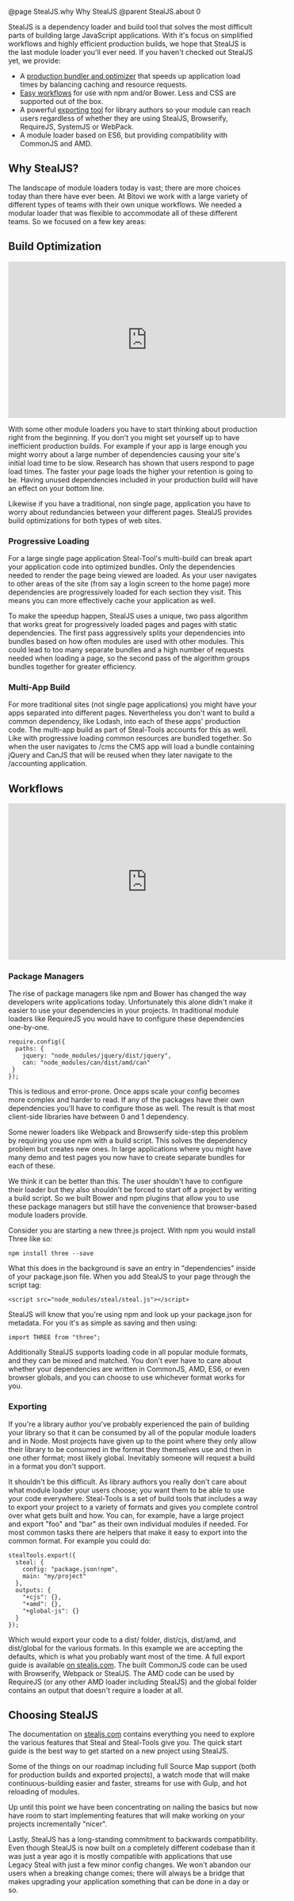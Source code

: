 @page StealJS.why Why StealJS
@parent StealJS.about 0

StealJS is a dependency loader and build tool that solves the most difficult parts of building large JavaScript applications. With it's focus on simplified workflows and highly efficient production builds, we hope that StealJS is the last module loader you'll ever need. If you haven't checked out StealJS yet, we provide:

*   A [production bundler and optimizer][2] that speeds up application load times by balancing caching and resource requests.
*   [Easy workflows][3] for use with npm and/or Bower. Less and CSS are supported out of the box.
*   A powerful [exporting tool][4] for library authors so your module can reach users regardless of whether they are using StealJS, Browserify, RequireJS, SystemJS or WebPack.
*   A module loader based on ES6, but providing compatibility with CommonJS and AMD.

## Why StealJS?

The landscape of module loaders today is vast; there are more choices today than there have ever been. At Bitovi we work with a large variety of different types of teams with their own unique workflows. We needed a modular loader that was flexible to accommodate all of these different teams. So we focused on a few key areas:

## Build Optimization

<iframe width="560" height="315" src="https://www.youtube.com/embed/C-kM0v9L9UY" frameborder="0" allowfullscreen></iframe> 

With some other module loaders you have to start thinking about production right from the beginning. If you don't you might set yourself up to have inefficient production builds. For example if your app is large enough you might worry about a large number of dependencies causing your site's initial load time to be slow. Research has shown that users respond to page load times. The faster your page loads the higher your retention is going to be. Having unused dependencies included in your production build will have an effect on your bottom line.

Likewise if you have a traditional, non single page, application you have to worry about redundancies between your different pages. StealJS provides build optimizations for both types of web sites.

### Progressive Loading

For a large single page application Steal-Tool's multi-build can break apart your application code into optimized bundles. Only the dependencies needed to render the page being viewed are loaded. As your user navigates to other areas of the site (from say a login screen to the home page) more dependencies are progressively loaded for each section they visit. This means you can more effectively cache your application as well.

To make the speedup happen, StealJS uses a unique, two pass algorithm that works great for progressively loaded pages and pages with static dependencies. The first pass aggressively splits your dependencies into bundles based on how often modules are used with other modules. This could lead to too many separate bundles and a high number of requests needed when loading a page, so the second pass of the algorithm groups bundles together for greater efficiency.

### Multi-App Build

For more traditional sites (not single page applications) you might have your apps separated into different pages. Nevertheless you don't want to build a common dependency, like Lodash, into each of these apps' production code. The multi-app build as part of Steal-Tools accounts for this as well. Like with progressive loading common resources are bundled together. So when the user navigates to /cms the CMS app will load a bundle containing jQuery and CanJS that will be reused when they later navigate to the /accounting application.

## Workflows

<iframe width="560" height="315" src="https://www.youtube.com/embed/eIfUsPdKF4A" frameborder="0" allowfullscreen></iframe> 

### Package Managers

The rise of package managers like npm and Bower has changed the way developers write applications today. Unfortunately this alone didn't make it easier to use your dependencies in your projects. In traditional module loaders like RequireJS you would have to configure these dependencies one-by-one.

    require.config({
      paths: {
        jquery: "node_modules/jquery/dist/jquery",
        can: "node_modules/can/dist/amd/can"
     }
    });
    

This is tedious and error-prone. Once apps scale your config becomes more complex and harder to read. If any of the packages have their own dependencies you'll have to configure those as well. The result is that most client-side libraries have between 0 and 1 dependency.

Some newer loaders like Webpack and Browserify side-step this problem by requiring you use npm with a build script. This solves the dependency problem but creates new ones. In large applications where you might have many demo and test pages you now have to create separate bundles for each of these.

We think it can be better than this. The user shouldn't have to configure their loader but they also shouldn't be forced to start off a project by writing a build script. So we built Bower and npm plugins that allow you to use these package managers but still have the convenience that browser-based module loaders provide.

Consider you are starting a new three.js project. With npm you would install Three like so:

    npm install three --save
    

What this does in the background is save an entry in "dependencies" inside of your package.json file. When you add StealJS to your page through the script tag:

    <script src="node_modules/steal/steal.js"></script>
    

StealJS will know that you're using npm and look up your package.json for metadata. For you it's as simple as saving and then using:

    import THREE from "three";
    

Additionally StealJS supports loading code in all popular module formats, and they can be mixed and matched. You don't ever have to care about whether your dependencies are written in CommonJS, AMD, ES6, or even browser globals, and you can choose to use whichever format works for you.

### Exporting

If you're a library author you've probably experienced the pain of building your library so that it can be consumed by all of the popular module loaders and in Node. Most projects have given up to the point where they only allow their library to be consumed in the format they themselves use and then in one other format; most likely global. Inevitably someone will request a build in a format you don't support.

It shouldn't be this difficult. As library authors you really don't care about what module loader your users choose; you want them to be able to use your code everywhere. Steal-Tools is a set of build tools that includes a way to export your project to a variety of formats and gives you complete control over what gets built and how. You can, for example, have a large project and export "foo" and "bar" as their own individual modules if needed. For most common tasks there are helpers that make it easy to export into the common format. For example you could do:

    stealTools.export({
      steal: {
        config: "package.json!npm",
        main: "my/project"
      },
      outputs: {
        "+cjs": {},
        "+amd": {},
        "+global-js": {}
      }
    });
    

Which would export your code to a dist/ folder, dist/cjs, dist/amd, and dist/global for the various formats. In this example we are accepting the defaults, which is what you probably want most of the time. A full export guide is available [on stealjs.com][5]. The built CommonJS code can be used with Browserify, Webpack or StealJS. The AMD code can be used by RequireJS (or any other AMD loader including StealJS) and the global folder contains an output that doesn't require a loader at all.

## Choosing StealJS

The documentation on [stealjs.com][6] contains everything you need to explore the various features that Steal and Steal-Tools give you. The quick start guide is the best way to get started on a new project using StealJS.

Some of the things on our roadmap including full Source Map support (both for production builds and exported projects), a watch mode that will make continuous-building easier and faster, streams for use with Gulp, and hot reloading of modules.

Up until this point we have been concentrating on nailing the basics but now have room to start implementing features that will make working on your projects incrementally "nicer".

Lastly, StealJS has a long-standing commitment to backwards compatibility. Even though StealJS is now built on a completely different codebase than it was just a year ago it is mostly compatible with applications that use Legacy Steal with just a few minor config changes. We won't abandon our users when a breaking change comes; there will always be a bridge that makes upgrading your application something that can be done in a day or so.

 [1]: https://plus.google.com/events/cfrtqkdrgabil1tojif1dnlq770
 [2]: #section_BuildOptimization
 [3]: #section_Workflows
 [4]: #section_Exporting
 [5]: http://stealjs.com/docs/StealJS.project-exporting.html
 [6]: http://stealjs.com
